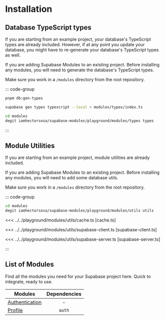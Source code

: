 # Installation

## Database TypeScript types

If you are starting from an example project, your database's TypeScript types are already included. However, if at any point you update your database, you might have to re-generate your database's TypeScript types as well.

If you are adding Supabase Modules to an existing project. Before installing any modules, you will need to generate the database's TypeScript types.

Make sure you work in a `/modules` directory from the root repository.

::: code-group

```bash [Using pnpm scripts]
pnpm db:gen-types
```

```bash [Using Supabase CLI]
supabase gen types typescript --local > modules/types/index.ts
```

```bash [Using degit]
cd modules
degit iamhectorsosa/supabase-modules/playground/modules/types types
```

:::

## Module Utilities

If you are starting from an example project, module utilities are already included.

If you are adding Supabase Modules to an existing project. Before installing any modules, you will need to add some database utils.

Make sure you work in a `/modules` directory from the root repository.

::: code-group

```bash [Using degit]
cd modules
degit iamhectorsosa/supabase-modules/playground/modules/utils utils
```

<<< ../../playground/modules/utils/cache.ts [cache.ts]

<<< ../../playground/modules/utils/supabase-client.ts [supabase-client.ts]

<<< ../../playground/modules/utils/supabase-server.ts [supabase-server.ts]

:::

## List of Modules

Find all the modules you need for your Supabase project here. Quick to integrate, ready to use.

| Modules                         | Dependencies |
| ------------------------------- | :----------: |
| [Authentication](/modules/auth) |      -       |
| [Profile](/modules/profile)     |    `auth`    |
